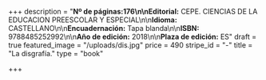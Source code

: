 +++
description = "**Nº de páginas:**176\n\n**Editorial:** CEPE. CIENCIAS DE LA EDUCACION PREESCOLAR Y ESPECIAL\n\n**Idioma:** CASTELLANO\n\n**Encuadernación:** Tapa blanda\n\n**ISBN:** 9788485252992\n\n**Año de edición:** 2018\n\n**Plaza de edición:** ES"
draft = true
featured_image = "/uploads/dis.jpg"
price = 490
stripe_id = "-"
title = "La disgrafía."
type = "book"

+++
